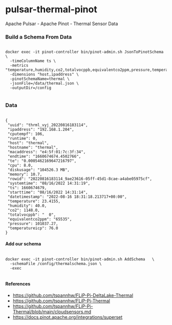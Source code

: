 # pulsar-thermal-pinot
Apache Pulsar - Apache Pinot - Thermal Sensor Data

### Build a Schema From Data

````

docker exec -it pinot-controller bin/pinot-admin.sh JsonToPinotSchema \
  -timeColumnName ts \
  -metrics "temperature,humidity,co2,totalvocppb,equivalentco2ppm,pressure,temperatureicp,cputempf"\
  -dimensions "host,ipaddress" \
  -pinotSchemaName=thermal \
  -jsonFile=/data/thermal.json \
  -outputDir=/config
  
````

### Data

````

{
 "uuid": "thrml_vyj_20220816183114",
 "ipaddress": "192.168.1.204",
 "cputempf": 106,
 "runtime": 0,
 "host": "thermal",
 "hostname": "thermal",
 "macaddress": "e4:5f:01:7c:3f:34",
 "endtime": "1660674674.4502766",
 "te": "0.0005462169647216797",
 "cpu": 8.0,
 "diskusage": "104526.3 MB",
 "memory": 10.7,
 "rowid": "20220816183114_9ae23616-05ff-45d1-8cae-a4abe05975cf",
 "systemtime": "08/16/2022 14:31:19",
 "ts": 1660674679,
 "starttime": "08/16/2022 14:31:14",
 "datetimestamp": "2022-08-16 18:31:18.213717+00:00",
 "temperature": 23.4155,
 "humidity": 40.0,
 "co2": 1148.0,
 "totalvocppb": "  0",
 "equivalentco2ppm": "65535",
 "pressure": 101037.27,
 "temperatureicp": 76.0
}

````

#### Add our schema

````

docker exec -it pinot-controller bin/pinot-admin.sh AddSchema   \
  -schemaFile /config/thermalschema.json \
  -exec
  
````


#### References

* https://github.com/tspannhw/FLiP-Pi-DeltaLake-Thermal
* https://github.com/tspannhw/FLiP-Pi-Thermal
* https://github.com/tspannhw/FLiP-Pi-Thermal/blob/main/cloudsensors.md
* https://docs.pinot.apache.org/integrations/superset
